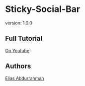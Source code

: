 # Sticky-Social-Bar

version: 1.0.0

## Full Tutorial

[On Youtube](https://youtu.be/qyK1CYK0dPA)

## Authors

[Elias Abdurrahman](https://github.com/codingWithElias)
